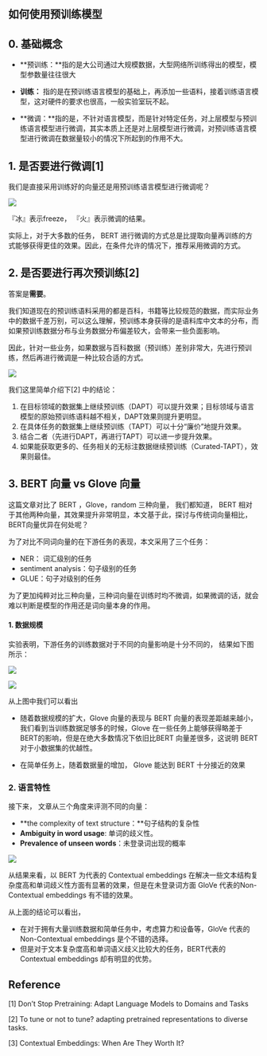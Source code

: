 ## 如何使用预训练模型

## 0. 基础概念

- **预训练：**指的是大公司通过大规模数据，大型网络所训练得出的模型，模型参数量往往很大

- **训练：** 指的是在预训练语言模型的基础上，再添加一些语料，接着训练语言模型，这对硬件的要求也很高，一般实验室玩不起。

- **微调：**指的是，不针对语言模型，而是针对特定任务，对上层模型与预训练语言模型进行微调，其实本质上还是对上层模型进行微调，对预训练语言模型进行微调在数据量较小的情况下所起到的作用不大。

## 1. 是否要进行微调[1]

我们是直接采用训练好的向量还是用预训练语言模型进行微调呢？

![](image/fine_tune.png)

『冰』表示freeze， 『火』表示微调的结果。

实际上，对于大多数的任务， BERT 进行微调的方式总是比提取向量再训练的方式能够获得更佳的效果。因此，在条件允许的情况下，推荐采用微调的方式。

## 2. 是否要进行再次预训练[2]

答案是**需要**。

我们知道现在的预训练语料采用的都是百科，书籍等比较规范的数据，而实际业务中的数据千差万别，可以这么理解，预训练本身获得的是语料库中文本的分布，而如果预训练数据分布与业务数据分布偏差较大，会带来一些负面影响。 

因此，针对一些业务，如果数据与百科数据（预训练）差别非常大，先进行预训练，然后再进行微调是一种比较合适的方式。

![](image/pre_train.png)

我们这里简单介绍下[2] 中的结论：

1. 在目标领域的数据集上继续预训练（DAPT）可以提升效果；目标领域与语言模型的原始预训练语料越不相关，DAPT效果则提升更明显。
2. 在具体任务的数据集上继续预训练（TAPT）可以十分“廉价”地提升效果。
3. 结合二者（先进行DAPT，再进行TAPT）可以进一步提升效果。
4. 如果能获取更多的、任务相关的无标注数据继续预训练（Curated-TAPT），效果则最佳。

## 3. BERT 向量 vs Glove 向量

这篇文章对比了 BERT ，Glove，random 三种向量， 我们都知道， BERT 相对于其他两种向量，其效果提升非常明显，本文基于此，探讨与传统词向量相比，BERT向量优异在何处呢？

 为了对比不同词向量的在下游任务的表现，本文采用了三个任务： 

- NER： 词汇级别的任务
- sentiment analysis：句子级别的任务
- GLUE：句子对级别的任务

为了更加纯粹对比三种向量，三种词向量在训练时均不微调，如果微调的话，就会难以判断是模型的作用还是词向量本身的作用。

#### 1. 数据规模

实验表明，下游任务的训练数据对于不同的向量影响是十分不同的， 结果如下图所示：

![](image/Context_1.png)

![](image/Context_2.png)



从上图中我们可以看出

- 随着数据规模的扩大，Glove 向量的表现与 BERT 向量的表现差距越来越小，我们看到当训练数据足够多的时候，Glove 在一些任务上能够获得略差于BERT的影响，但是在绝大多数情况下依旧比BERT 向量差很多，这说明 BERT 对于小数据集的优越性。

- 在简单任务上，随着数据量的增加， Glove 能达到 BERT 十分接近的效果

### 2. 语言特性

接下来， 文章从三个角度来评测不同的向量：

- **the complexity of text structure：**句子结构的复杂性
- **Ambiguity in word usage**: 单词的歧义性。
- **Prevalence of unseen words**：未登录词出现的概率

![](image/Context_3.png)

从结果来看，以 BERT 为代表的 Contextual embeddings 在解决一些文本结构复杂度高和单词歧义性方面有显著的效果，但是在未登录词方面 GloVe 代表的Non-Contextual embeddings 有不错的效果。

从上面的结论可以看出，

- 在对于拥有大量训练数据和简单任务中，考虑算力和设备等，GloVe 代表的 Non-Contextual embeddings 是个不错的选择。
- 但是对于文本复杂度高和单词语义歧义比较大的任务，BERT代表的 Contextual embeddings 却有明显的优势。

## Reference

[1] Don’t Stop Pretraining: Adapt Language Models to Domains and Tasks

[2]  To tune or not to tune? adapting pretrained representations to diverse tasks. 

[3]  Contextual Embeddings: When Are They Worth It?

